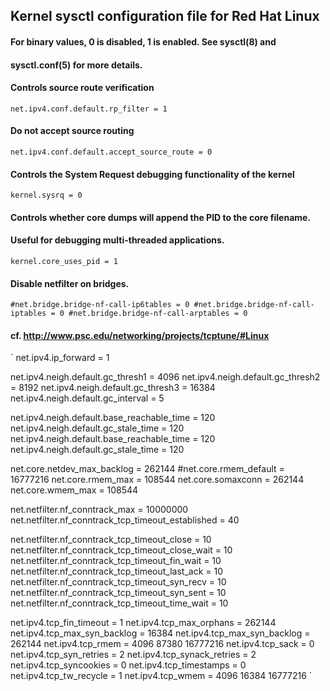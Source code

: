 ## Kernel sysctl configuration file for Red Hat Linux

#### For binary values, 0 is disabled, 1 is enabled.  See sysctl(8) and
#### sysctl.conf(5) for more details.

#### Controls source route verification
`net.ipv4.conf.default.rp_filter = 1`

#### Do not accept source routing
`net.ipv4.conf.default.accept_source_route = 0`

#### Controls the System Request debugging functionality of the kernel
`kernel.sysrq = 0`

#### Controls whether core dumps will append the PID to the core filename.
#### Useful for debugging multi-threaded applications.
`kernel.core_uses_pid = 1`

#### Disable netfilter on bridges.
`#net.bridge.bridge-nf-call-ip6tables = 0
#net.bridge.bridge-nf-call-iptables = 0
#net.bridge.bridge-nf-call-arptables = 0
`
#### cf. http://www.psc.edu/networking/projects/tcptune/#Linux
`
net.ipv4.ip_forward = 1

net.ipv4.neigh.default.gc_thresh1 = 4096
net.ipv4.neigh.default.gc_thresh2 = 8192
net.ipv4.neigh.default.gc_thresh3 = 16384
net.ipv4.neigh.default.gc_interval = 5

net.ipv4.neigh.default.base_reachable_time = 120
net.ipv4.neigh.default.gc_stale_time = 120
net.ipv4.neigh.default.base_reachable_time = 120
net.ipv4.neigh.default.gc_stale_time = 120

net.core.netdev_max_backlog = 262144
#net.core.rmem_default = 16777216
net.core.rmem_max = 108544
net.core.somaxconn = 262144
net.core.wmem_max = 108544

net.netfilter.nf_conntrack_max = 10000000
net.netfilter.nf_conntrack_tcp_timeout_established = 40

net.netfilter.nf_conntrack_tcp_timeout_close = 10
net.netfilter.nf_conntrack_tcp_timeout_close_wait = 10
net.netfilter.nf_conntrack_tcp_timeout_fin_wait = 10
net.netfilter.nf_conntrack_tcp_timeout_last_ack = 10
net.netfilter.nf_conntrack_tcp_timeout_syn_recv = 10
net.netfilter.nf_conntrack_tcp_timeout_syn_sent = 10
net.netfilter.nf_conntrack_tcp_timeout_time_wait = 10

net.ipv4.tcp_fin_timeout = 1
net.ipv4.tcp_max_orphans = 262144
net.ipv4.tcp_max_syn_backlog = 16384
net.ipv4.tcp_max_syn_backlog = 262144
net.ipv4.tcp_rmem = 4096 87380 16777216
net.ipv4.tcp_sack = 0
net.ipv4.tcp_syn_retries = 2
net.ipv4.tcp_synack_retries = 2
net.ipv4.tcp_syncookies = 0
net.ipv4.tcp_timestamps = 0
net.ipv4.tcp_tw_recycle = 1
net.ipv4.tcp_wmem = 4096 16384 16777216
`
